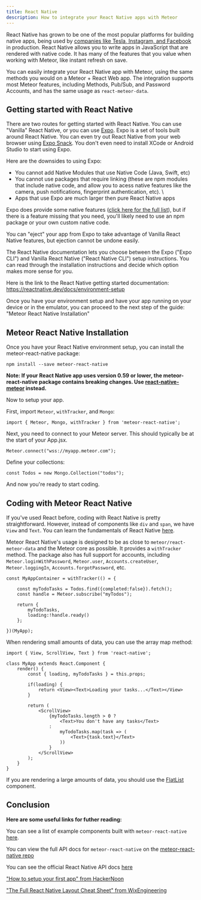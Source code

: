```yaml
---
title: React Native
description: How to integrate your React Native apps with Meteor
---
```


React Native has grown to be one of the most popular platforms for building native apps, being used by [companies like Tesla, Instagram, and Facebook](https://reactnative.dev/showcase) in production. React Native allows you to write apps in JavaScript that are rendered with native code. It has many of the features that you value when working with Meteor, like instant refresh on save. 

You can easily integrate your React Native app with Meteor, using the same methods you would on a Meteor + React Web app. The integration supports most Meteor features, including Methods, Pub/Sub, and Password Accounts, and has the same usage as `react-meteor-data`.

<h2 id="getting-started">Getting started with React Native</h2>

There are two routes for getting started with React Native. You can use "Vanilla" React Native, or you can use [Expo](https://expo.io/). Expo is a set of tools built around React Native. You can even try out React Native from your web browser using [Expo Snack](https://snack.expo.io/). You don't even need to install XCode or Android Studio to start using Expo.

Here are the downsides to using Expo:
- You cannot add Native Modules that use Native Code (Java, Swift, etc)
- You cannot use packages that require linking (these are npm modules that include native code, and allow you to acess native features like the camera, push notifications, fingerprint authentication, etc). \
- Apps that use Expo are much larger then pure React Native apps

Expo does provide some native features ([click here for the full list](https://docs.expo.io/versions/latest/)), but if there is a feature missing that you need, you'll likely need to use an npm package or your own custom native code.

You can "eject" your app from Expo to take advantage of Vanilla React Native features, but ejection cannot be undone easily.

The React Native documentation lets you choose between the Expo ("Expo CLI") and Vanilla React Native ("React Native CLI") setup instructions. You can read through the installation instructions and decide which option makes more sense for you.

Here is the link to the React Native getting started documentation: https://reactnative.dev/docs/environment-setup

Once you have your environment setup and have your app running on your device or in the emulator, you can proceed to the next step of the guide: "Meteor React Native Installation"

<h2 id="installation">Meteor React Native Installation</h2>

Once you have your React Native environment setup, you can install the meteor-react-native package:

````
npm install --save meteor-react-native
````

**Note: If your React Native app uses version 0.59 or lower, the meteor-react-native package contains breaking changes. Use [react-native-meteor](https://www.npmjs.com/package/react-native-meteor) instead.**

Now to setup your app.

First, import `Meteor`, `withTracker`, and `Mongo`:

````
import { Meteor, Mongo, withTracker } from 'meteor-react-native';
````

Next, you need to connect to your Meteor server. This should typically be at the start of your App.jsx.

````
Meteor.connect("wss://myapp.meteor.com");
````

Define your collections:

````
const Todos = new Mongo.Collection("todos");
````

And now you're ready to start coding.

<h2 id="usage">Coding with Meteor React Native</h2>

If you've used React before, coding with React Native is pretty straightforward. However, instead of components like `div` and `span`, we have `View` and `Text`. You can learn the fundamentals of React Native [here](https://reactnative.dev/docs/intro-react).

Meteor React Native's usage is designed to be as close to `meteor/react-meteor-data` and the Meteor core as possible. It provides a `withTracker` method. The package also has full support for accounts, including `Meteor.loginWithPassword`, `Meteor.user`, `Accounts.createUser`, `Meteor.loggingIn`, `Accounts.forgotPassword`, etc.

````
const MyAppContainer = withTracker(() = {
    
    const myTodoTasks = Todos.find({completed:false}).fetch();
    const handle = Meteor.subscribe("myTodos");
    
    return {
        myTodoTasks,
        loading:!handle.ready()
    };
    
})(MyApp);
````

When rendering small amounts of data, you can use the array map method:

````
import { View, ScrollView, Text } from 'react-native';

class MyApp extends React.Component {
    render() {
        const { loading, myTodoTasks } = this.props;
        
        if(loading) {
            return <View><Text>Loading your tasks...</Text></View>
        }
        
        return (
            <ScrollView>
                {myTodoTasks.length > 0 ?
                    <Text>You don't have any tasks</Text>
                :
                    myTodoTasks.map(task => (
                        <Text>{task.text}</Text>
                    ))
                }
            </ScrollView>
        );
    }
}

````

If you are rendering a large amounts of data, you should use the [FlatList](https://reactnative.dev/docs/flatlist) component.

<h2 id="conclusion">Conclusion</h2>

**Here are some useful links for futher reading:**

You can see a list of example components built with `meteor-react-native` [here](https://github.com/TheRealNate/meteor-react-native/tree/master/examples).

You can view the full API docs for `meteor-react-native` on the [meteor-react-native repo](https://github.com/TheRealNate/meteor-react-native/blob/master/docs/api.md)

You can see the official React Native API docs [here](https://reactnative.dev/docs/components-and-apis)

["How to setup your first app" from HackerNoon](https://hackernoon.com/react-native-how-to-setup-your-first-app-a36c450a8a2f)

["The Full React Native Layout Cheat Sheet" from WixEngineering](https://medium.com/wix-engineering/the-full-react-native-layout-cheat-sheet-a4147802405c)
